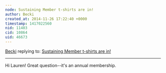 ```yaml
---
node: Sustaining Member t-shirts are in!
author: Becki
created_at: 2014-11-26 17:22:40 +0000
timestamp: 1417022560
nid: 11403
cid: 10864
uid: 46673
---
```




[Becki](../profile/Becki) replying to: [Sustaining Member t-shirts are in!](../notes/Becki/11-25-2014/sustaining-member-t-shirts-are-in)

----
Hi Lauren! Great question--it's an annual membership.